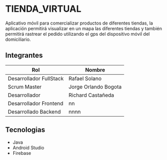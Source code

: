 # TIENDA_VIRTUAL
 
 Aplicativo móvil para comercializar productos de diferentes tiendas, la aplicación 
permitirá visualizar en un mapa las diferentes tiendas y también permitirá rastrear el pedido utilizando 
el gps del dispositivo móvil del domiciliario.

## Integrantes
| Rol | Nombre |
| ------ | ------ |
|Desarrollador FullStack | Rafael Solano|
| Scrum Master |Jorge Orlando Bogota |
| Desarrollador |Richard Castañeda |
| Desarrollador Frontend |nn|
| Desarrollado Backend | nnnn |


## Tecnologias
- Java
- Android Studio
- Firebase

